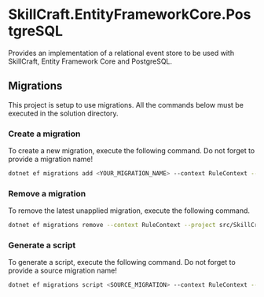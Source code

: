 ﻿# SkillCraft.EntityFrameworkCore.PostgreSQL

Provides an implementation of a relational event store to be used with SkillCraft, Entity Framework Core and PostgreSQL.

## Migrations

This project is setup to use migrations. All the commands below must be executed in the solution directory.

### Create a migration

To create a new migration, execute the following command. Do not forget to provide a migration name!

```sh
dotnet ef migrations add <YOUR_MIGRATION_NAME> --context RuleContext --project src/SkillCraft.EntityFrameworkCore.PostgreSQL --startup-project src/SkillCraft --output-dir Migrations/Rules
```

### Remove a migration

To remove the latest unapplied migration, execute the following command.

```sh
dotnet ef migrations remove --context RuleContext --project src/SkillCraft.EntityFrameworkCore.PostgreSQL --startup-project src/SkillCraft --output-dir Migrations/Rules
```

### Generate a script

To generate a script, execute the following command. Do not forget to provide a source migration name!

```sh
dotnet ef migrations script <SOURCE_MIGRATION> --context RuleContext --project src/SkillCraft.EntityFrameworkCore.PostgreSQL --startup-project src/SkillCraft --output-dir Scripts/Rules
```
